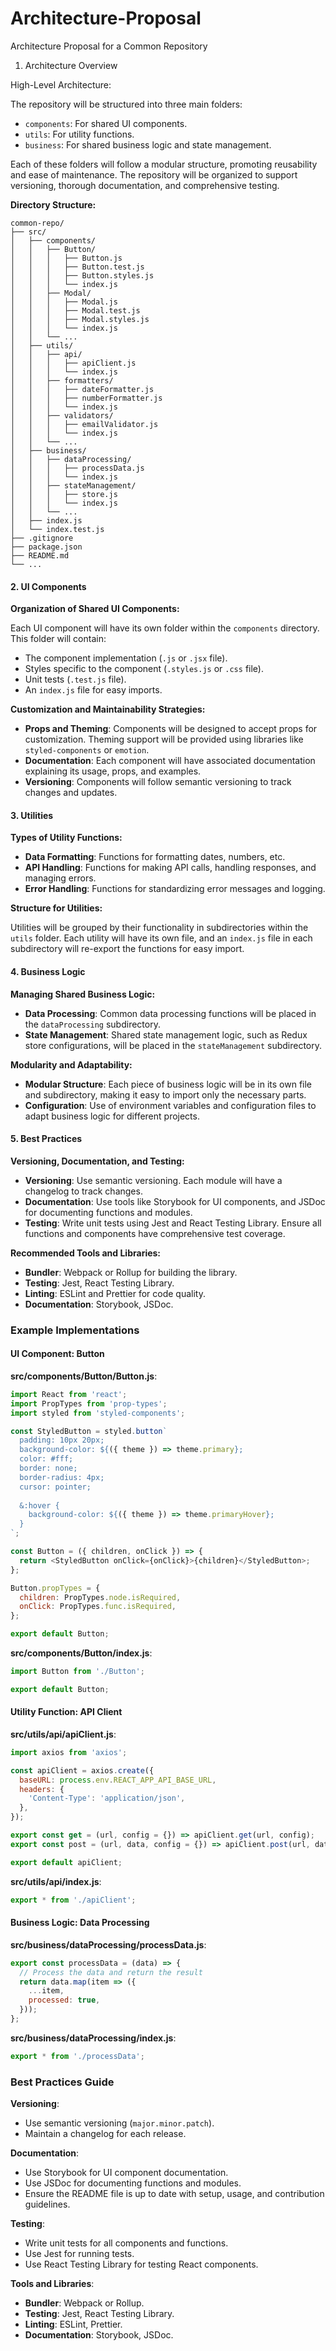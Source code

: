 # Architecture-Proposal

Architecture Proposal for a Common Repository



1. Architecture Overview

High-Level Architecture:

The repository will be structured into three main folders:
- `components`: For shared UI components.
- `utils`: For utility functions.
- `business`: For shared business logic and state management.

Each of these folders will follow a modular structure, promoting reusability and ease of maintenance. The repository will be organized to support versioning, thorough documentation, and comprehensive testing.

**Directory Structure:**

```
common-repo/
├── src/
│   ├── components/
│   │   ├── Button/
│   │   │   ├── Button.js
│   │   │   ├── Button.test.js
│   │   │   ├── Button.styles.js
│   │   │   └── index.js
│   │   ├── Modal/
│   │   │   ├── Modal.js
│   │   │   ├── Modal.test.js
│   │   │   ├── Modal.styles.js
│   │   │   └── index.js
│   │   └── ...
│   ├── utils/
│   │   ├── api/
│   │   │   ├── apiClient.js
│   │   │   └── index.js
│   │   ├── formatters/
│   │   │   ├── dateFormatter.js
│   │   │   ├── numberFormatter.js
│   │   │   └── index.js
│   │   ├── validators/
│   │   │   ├── emailValidator.js
│   │   │   └── index.js
│   │   └── ...
│   ├── business/
│   │   ├── dataProcessing/
│   │   │   ├── processData.js
│   │   │   └── index.js
│   │   ├── stateManagement/
│   │   │   ├── store.js
│   │   │   └── index.js
│   │   └── ...
│   ├── index.js
│   └── index.test.js
├── .gitignore
├── package.json
├── README.md
└── ...

```

#### 2. UI Components

**Organization of Shared UI Components:**

Each UI component will have its own folder within the `components` directory. This folder will contain:
- The component implementation (`.js` or `.jsx` file).
- Styles specific to the component (`.styles.js` or `.css` file).
- Unit tests (`.test.js` file).
- An `index.js` file for easy imports.

**Customization and Maintainability Strategies:**

- **Props and Theming**: Components will be designed to accept props for customization. Theming support will be provided using libraries like `styled-components` or `emotion`.
- **Documentation**: Each component will have associated documentation explaining its usage, props, and examples.
- **Versioning**: Components will follow semantic versioning to track changes and updates.

#### 3. Utilities

**Types of Utility Functions:**

- **Data Formatting**: Functions for formatting dates, numbers, etc.
- **API Handling**: Functions for making API calls, handling responses, and managing errors.
- **Error Handling**: Functions for standardizing error messages and logging.

**Structure for Utilities:**

Utilities will be grouped by their functionality in subdirectories within the `utils` folder. Each utility will have its own file, and an `index.js` file in each subdirectory will re-export the functions for easy import.

#### 4. Business Logic

**Managing Shared Business Logic:**

- **Data Processing**: Common data processing functions will be placed in the `dataProcessing` subdirectory.
- **State Management**: Shared state management logic, such as Redux store configurations, will be placed in the `stateManagement` subdirectory.

**Modularity and Adaptability:**

- **Modular Structure**: Each piece of business logic will be in its own file and subdirectory, making it easy to import only the necessary parts.
- **Configuration**: Use of environment variables and configuration files to adapt business logic for different projects.

#### 5. Best Practices

**Versioning, Documentation, and Testing:**

- **Versioning**: Use semantic versioning. Each module will have a changelog to track changes.
- **Documentation**: Use tools like Storybook for UI components, and JSDoc for documenting functions and modules.
- **Testing**: Write unit tests using Jest and React Testing Library. Ensure all functions and components have comprehensive test coverage.

**Recommended Tools and Libraries:**

- **Bundler**: Webpack or Rollup for building the library.
- **Testing**: Jest, React Testing Library.
- **Linting**: ESLint and Prettier for code quality.
- **Documentation**: Storybook, JSDoc.

### Example Implementations

#### UI Component: Button

**src/components/Button/Button.js**:

```javascript
import React from 'react';
import PropTypes from 'prop-types';
import styled from 'styled-components';

const StyledButton = styled.button`
  padding: 10px 20px;
  background-color: ${({ theme }) => theme.primary};
  color: #fff;
  border: none;
  border-radius: 4px;
  cursor: pointer;
  
  &:hover {
    background-color: ${({ theme }) => theme.primaryHover};
  }
`;

const Button = ({ children, onClick }) => {
  return <StyledButton onClick={onClick}>{children}</StyledButton>;
};

Button.propTypes = {
  children: PropTypes.node.isRequired,
  onClick: PropTypes.func.isRequired,
};

export default Button;
```

**src/components/Button/index.js**:

```javascript
import Button from './Button';

export default Button;
```

#### Utility Function: API Client

**src/utils/api/apiClient.js**:

```javascript
import axios from 'axios';

const apiClient = axios.create({
  baseURL: process.env.REACT_APP_API_BASE_URL,
  headers: {
    'Content-Type': 'application/json',
  },
});

export const get = (url, config = {}) => apiClient.get(url, config);
export const post = (url, data, config = {}) => apiClient.post(url, data, config);

export default apiClient;
```

**src/utils/api/index.js**:

```javascript
export * from './apiClient';
```

#### Business Logic: Data Processing

**src/business/dataProcessing/processData.js**:

```javascript
export const processData = (data) => {
  // Process the data and return the result
  return data.map(item => ({
    ...item,
    processed: true,
  }));
};
```

**src/business/dataProcessing/index.js**:

```javascript
export * from './processData';
```

### Best Practices Guide

**Versioning**:
- Use semantic versioning (`major.minor.patch`).
- Maintain a changelog for each release.

**Documentation**:
- Use Storybook for UI component documentation.
- Use JSDoc for documenting functions and modules.
- Ensure the README file is up to date with setup, usage, and contribution guidelines.

**Testing**:
- Write unit tests for all components and functions.
- Use Jest for running tests.
- Use React Testing Library for testing React components.

**Tools and Libraries**:
- **Bundler**: Webpack or Rollup.
- **Testing**: Jest, React Testing Library.
- **Linting**: ESLint, Prettier.
- **Documentation**: Storybook, JSDoc.

